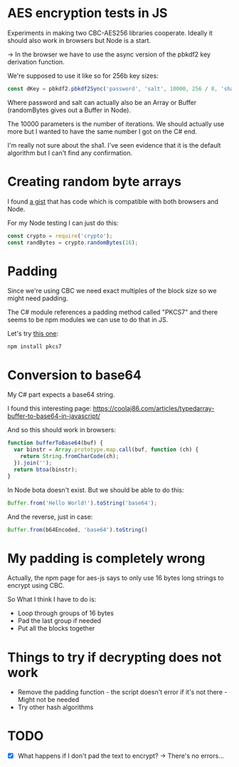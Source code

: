# AES encryption tests in JS

Experiments in making two CBC-AES256 libraries cooperate. Ideally it should also work in browsers but Node is a start.

-> In the browser we have to use the async version of the pbkdf2 key derivation function.

We're supposed to use it like so for 256b key sizes:
```js
const dKey = pbkdf2.pbkdf2Sync('password', 'salt', 10000, 256 / 8, 'sha1');
```
Where password and salt can actually also be an Array or Buffer (randomBytes gives out a Buffer in Node).

The 10000 parameters is the number of iterations. We should actually use more but I wanted to have the same number I got on the C# end.

I'm really not sure about the sha1. I've seen evidence that it is the default algorithm but I can't find any confirmation.

# Creating random byte arrays
I found [a gist](https://gist.github.com/alexdiliberto/39a4ad0453310d0a69ce) that has code which is compatible with both browsers and Node.

For my Node testing I can just do this:
```js
const crypto = require('crypto');
const randBytes = crypto.randomBytes(16);
```

# Padding
Since we're using CBC we need exact multiples of the block size so we might need padding.

The C# module references a padding method called "PKCS7" and there seems to be npm modules we can use to do that in JS.

Let's try [this one](https://www.npmjs.com/package/pkcs7):
```
npm install pkcs7
```

# Conversion to base64
My C# part expects a base64 string.

I found this interesting page: https://coolaj86.com/articles/typedarray-buffer-to-base64-in-javascript/

And so this should work in browsers:
```js
function bufferToBase64(buf) {
  var binstr = Array.prototype.map.call(buf, function (ch) {
    return String.fromCharCode(ch);
  }).join('');
  return btoa(binstr);
}
```

In Node bota doesn't exist. But we should be able to do this:
```js
Buffer.from('Hello World!').toString('base64');
```

And the reverse, just in case:
```js
Buffer.from(b64Encoded, 'base64').toString()
```

# My padding is completely wrong
Actually, the npm page for aes-js says to only use 16 bytes long strings to encrypt using CBC.

So What I think I have to do is:
* Loop through groups of 16 bytes
* Pad the last group if needed
* Put all the blocks together

# Things to try if decrypting does not work
* Remove the padding function - the script doesn't error if it's not there - Might not be needed
* Try other hash algorithms

# TODO
- [x] What happens if I don't pad the text to encrypt? -> There's no errors...